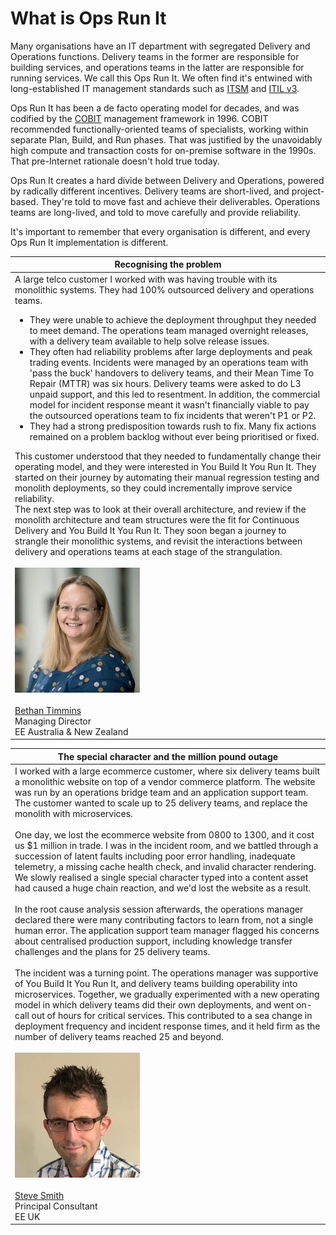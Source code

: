 # What is Ops Run It

Many organisations have an IT department with segregated Delivery and Operations functions. 
Delivery teams in the former are responsible for building services, and operations teams in the latter are responsible for running services. We call this Ops Run It. We often find it's entwined with long-established IT management standards such as [ITSM](https://en.wikipedia.org/wiki/IT_service_management) and [ITIL v3](https://www.axelos.com/certifications/itil-certifications).

Ops Run It has been a de facto operating model for decades, and was codified by the [COBIT](https://en.wikipedia.org/wiki/COBIT) management framework in 1996. COBIT recommended functionally-oriented teams of specialists, working within separate Plan, Build, and Run phases. That was justified by the unavoidably high compute and transaction costs for on-premise software in the 1990s. That pre-Internet rationale doesn't hold true today. 

Ops Run It creates a hard divide between Delivery and Operations, powered by radically different incentives. Delivery teams are short-lived, and project-based. They're told to move fast and achieve their deliverables. Operations teams are long-lived, and told to move carefully and provide reliability. 

It's important to remember that every organisation is different, and every Ops Run It implementation is different. 

|Recognising the problem|
|---|  
|A large telco customer I worked with was having trouble with its monolithic systems. They had 100% outsourced delivery and operations teams. <ul><li>They were unable to achieve the deployment throughput they needed to meet demand. The operations team managed overnight releases, with a delivery team available to help solve release issues.</li><li>They often had reliability problems after large deployments and peak trading events. Incidents were managed by an operations team with 'pass the buck' handovers to delivery teams, and their Mean Time To Repair (MTTR) was six hours. Delivery teams were asked to do L3 unpaid support, and this led to resentment. In addition, the commercial model for incident response meant it wasn't financially viable to pay the outsourced operations team to fix incidents that weren't P1 or P2.</li><li>They had a strong predisposition towards rush to fix. Many fix actions remained on a problem backlog without ever being prioritised or fixed.</li></ul>This customer understood that they needed to fundamentally change their operating model, and they were interested in You Build It You Run It.  They started on their journey by automating their manual regression testing and monolith deployments, so they could incrementally improve service reliability.<br>The next step was to look at their overall architecture, and review if the monolith architecture and team structures were the fit for Continuous Delivery and You Build It You Run It.  They soon began a journey to strangle their monolithic systems, and revisit the interactions between delivery and  operations teams at each stage of the strangulation.<br><br>![Bethan Timmins](../.gitbook/assets/overview/bethan-timmins.jpg)<br><br>[Bethan Timmins](https://www.linkedin.com/in/bethan-timmins-3089369/)<br>Managing Director<br>EE Australia & New Zealand|

|The special character and the million pound outage|
|---|
|I worked with a large ecommerce customer, where six delivery teams built a monolithic website on top of a vendor commerce platform. The website was run by an operations bridge team and an application support team. The customer wanted to scale up to 25 delivery teams, and replace the monolith with microservices.<br><br>One day, we lost the ecommerce website from 0800 to 1300, and it cost us $1 million in trade. I was in the incident room, and we battled through a succession of latent faults including poor error handling, inadequate telemetry, a missing cache health check, and invalid character rendering. We slowly realised a single special character typed into a content asset had caused a huge chain reaction, and we'd lost the website as a result.<br><br>In the root cause analysis session afterwards, the operations manager declared there were many contributing factors to learn from, not a single human error. The application support team manager flagged his concerns about centralised production support, including knowledge transfer  challenges and the plans for 25 delivery teams.<br><br>The incident was a turning point. The operations manager was supportive of You Build It You Run It, and delivery teams building operability into microservices. Together, we gradually experimented with a new operating model in which delivery teams did their own deployments, and went on-call out of hours for critical services. This contributed to a sea change in deployment frequency and incident response times, and it held firm as the number of delivery teams reached 25 and beyond.<br><br>![Steve Smith](../.gitbook/assets/overview/steve-smith.jpg)<br><br>[Steve Smith](https://www.linkedin.com/in/stevesmithtech/)<br>Principal Consultant<br>EE UK|